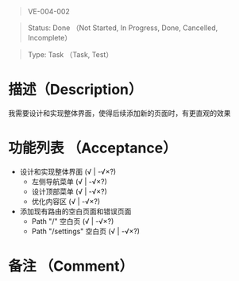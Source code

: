 > VE-004-002

> Status: Done （Not Started, In Progress, Done, Cancelled, Incomplete）

> Type: Task （Task, Test）

# 描述（Description）
我需要设计和实现整体界面，使得后续添加新的页面时，有更直观的效果

# 功能列表 （Acceptance）
* 设计和实现整体界面 (√ | -√×?)
  * 左侧导航菜单 (√ | -√×?)
  * 设计顶部菜单 (√ | -√×?)
  * 优化内容区 (√ | -√×?)
* 添加现有路由的空白页面和错误页面
  * Path "/" 空白页 (√ | -√×?)
  * Path "/settings" 空白页 (√ | -√×?)

# 备注 （Comment）


